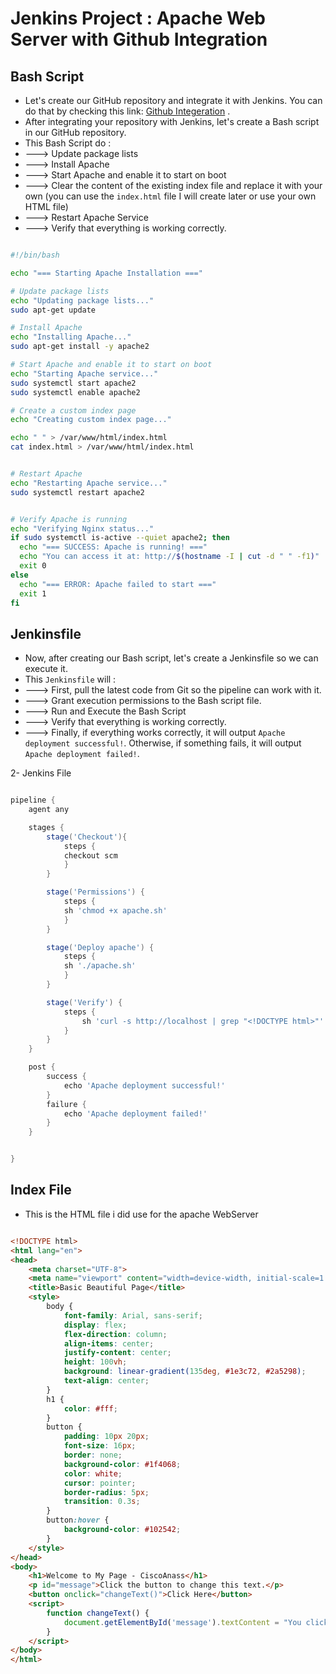 # Jenkins Project : Apache Web Server with Github Integration

## Bash Script

- Let's create our GitHub repository and integrate it with Jenkins. You can do that by checking this link: [Github Integeration](/files/6-Github-Integration.md) .
- After integrating your repository with Jenkins, let's create a Bash script in our GitHub repository.
- This Bash Script do :
- ---> Update package lists
- ---> Install Apache
- ---> Start Apache and enable it to start on boot
- ---> Clear the content of the existing index file and replace it with your own (you can use the `index.html` file I will create later or use your own HTML file)
- ---> Restart Apache Service
- ---> Verify that everything is working correctly.

```bash

#!/bin/bash

echo "=== Starting Apache Installation ==="

# Update package lists
echo "Updating package lists..."
sudo apt-get update

# Install Apache
echo "Installing Apache..."
sudo apt-get install -y apache2

# Start Apache and enable it to start on boot
echo "Starting Apache service..."
sudo systemctl start apache2
sudo systemctl enable apache2

# Create a custom index page
echo "Creating custom index page..."

echo " " > /var/www/html/index.html
cat index.html > /var/www/html/index.html


# Restart Apache
echo "Restarting Apache service..."
sudo systemctl restart apache2


# Verify Apache is running
echo "Verifying Nginx status..."
if sudo systemctl is-active --quiet apache2; then
  echo "=== SUCCESS: Apache is running! ==="
  echo "You can access it at: http://$(hostname -I | cut -d " " -f1)"
  exit 0
else
  echo "=== ERROR: Apache failed to start ==="
  exit 1
fi

```

## Jenkinsfile

- Now, after creating our Bash script, let's create a Jenkinsfile so we can execute it.
- This `Jenkinsfile` will :
- ---> First, pull the latest code from Git so the pipeline can work with it.
- ---> Grant execution permissions to the Bash script file.
- ---> Run and Execute the Bash Script
- ---> Verify that everything is working correctly.
- ---> Finally, if everything works correctly, it will output `Apache deployment successful!`. Otherwise, if something fails, it will output `Apache deployment failed!`.

2- Jenkins File

```groovy

pipeline {
	agent any

	stages {
		stage('Checkout'){
			steps {
			checkout scm
			}
		}

		stage('Permissions') {
			steps {
			sh 'chmod +x apache.sh'
			}
		}

		stage('Deploy apache') {
			steps {
			sh './apache.sh'
			}
		}

        stage('Verify') {
            steps {
                sh 'curl -s http://localhost | grep "<!DOCTYPE html>"'
            }
        }
	}

    post {
        success {
            echo 'Apache deployment successful!'
        }
        failure {
            echo 'Apache deployment failed!'
        }
    }


}
```

## Index File

- This is the HTML file i did use for the apache WebServer

```html

<!DOCTYPE html>
<html lang="en">
<head>
    <meta charset="UTF-8">
    <meta name="viewport" content="width=device-width, initial-scale=1.0">
    <title>Basic Beautiful Page</title>
    <style>
        body {
            font-family: Arial, sans-serif;
            display: flex;
            flex-direction: column;
            align-items: center;
            justify-content: center;
            height: 100vh;
            background: linear-gradient(135deg, #1e3c72, #2a5298);
            text-align: center;
        }
        h1 {
            color: #fff;
        }
        button {
            padding: 10px 20px;
            font-size: 16px;
            border: none;
            background-color: #1f4068;
            color: white;
            cursor: pointer;
            border-radius: 5px;
            transition: 0.3s;
        }
        button:hover {
            background-color: #102542;
        }
    </style>
</head>
<body>
    <h1>Welcome to My Page - CiscoAnass</h1>
    <p id="message">Click the button to change this text.</p>
    <button onclick="changeText()">Click Here</button>
    <script>
        function changeText() {
            document.getElementById('message').textContent = "You clicked the button!";
        }
    </script>
</body>
</html>

```
